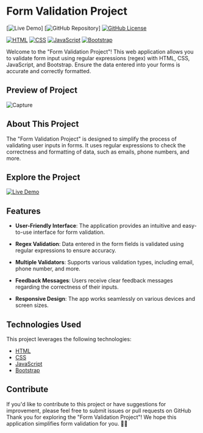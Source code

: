 # Form Validation Project

[![Live Demo](https://img.shields.io/badge/Live%20Demo-View%20Website-brightgreen)]
[![GitHub Repository](https://github.com/Ankit17102003A/Ecommerce-review-2)]
[![GitHub License](https://img.shields.io/badge/license-MIT-blue.svg)](LICENSE)

[![HTML](https://img.shields.io/badge/HTML-5-red)](https://developer.mozilla.org/en-US/docs/Web/HTML)
[![CSS](https://img.shields.io/badge/CSS-3-blue)](https://developer.mozilla.org/en-US/docs/Web/CSS)
[![JavaScript](https://img.shields.io/badge/JavaScript-ES6-yellow)](https://developer.mozilla.org/en-US/docs/Web/JavaScript)
[![Bootstrap](https://img.shields.io/badge/Bootstrap-4-purple)](https://getbootstrap.com/)

Welcome to the "Form Validation Project"! This web application allows you to validate form input using regular expressions (regex) with HTML, CSS, JavaScript, and Bootstrap. Ensure the data entered into your forms is accurate and correctly formatted.

## Preview of Project
![Capture](https://github.com/rajatrawal/form-validation-js/assets/72153827/6a64c851-369a-4c30-9f3c-f5bd9c9be8b8)

## About This Project

The "Form Validation Project" is designed to simplify the process of validating user inputs in forms. It uses regular expressions to check the correctness and formatting of data, such as emails, phone numbers, and more.

## Explore the Project

[![Live Demo](https://img.shields.io/badge/Live%20Demo-View%20Website-brightgreen)](https://rajatrawal.github.io/form-validation-js/)

## Features

- **User-Friendly Interface**: The application provides an intuitive and easy-to-use interface for form validation.

- **Regex Validation**: Data entered in the form fields is validated using regular expressions to ensure accuracy.

- **Multiple Validators**: Supports various validation types, including email, phone number, and more.

- **Feedback Messages**: Users receive clear feedback messages regarding the correctness of their inputs.

- **Responsive Design**: The app works seamlessly on various devices and screen sizes.

## Technologies Used

This project leverages the following technologies:

- [HTML](https://developer.mozilla.org/en-US/docs/Web/HTML)
- [CSS](https://developer.mozilla.org/en-US/docs/Web/CSS)
- [JavaScript](https://developer.mozilla.org/en-US/docs/Web/JavaScript)
- [Bootstrap](https://getbootstrap.com/)

## Contribute
If you'd like to contribute to this project or have suggestions for improvement, please feel free to submit issues or pull requests on GitHub
Thank you for exploring the "Form Validation Project"! We hope this application simplifies form validation for you. 📝🚀
